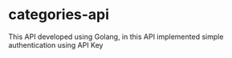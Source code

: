 # categories-api
This API developed using Golang, in this API implemented simple authentication using API Key
